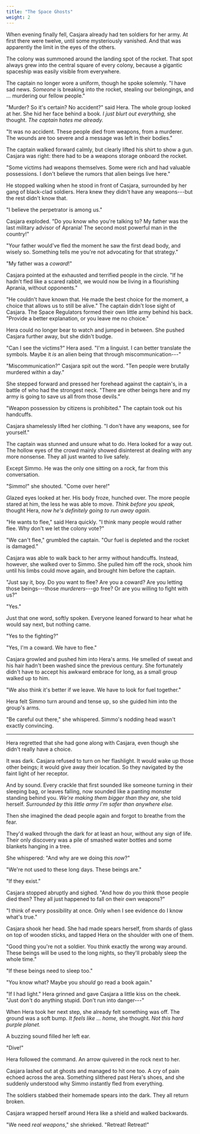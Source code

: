 ```yaml
---
title: "The Space Ghosts"
weight: 2
---
```


When evening finally fell, Casjara already had ten soldiers for her army. At first there were twelve, until some mysteriously vanished. And that was apparently the limit in the eyes of the others.

The colony was summoned around the landing spot of the rocket. That spot always grew into the central square of every colony, because a gigantic spaceship was easily visible from everywhere.

The captain no longer wore a uniform, though he spoke solemnly. "I have sad news. _Someone_ is breaking into the rocket, stealing our belongings, and ... murdering our fellow people."

"Murder? So it's certain? No accident?" said Hera. The whole group looked at her. She hid her face behind a book. _I just blurt out everything,_ she thought. _The captain hates me already._

"It was no accident. These people died from weapons, from a murderer. The wounds are too severe and a message was left in their bodies." 

The captain walked forward calmly, but clearly lifted his shirt to show a gun. Casjara was right: there had to be a weapons storage onboard the rocket.

"Some victims had weapons themselves. Some were rich and had valuable possessions. I don't believe the rumors that alien beings live here."

He stopped walking when he stood in front of Casjara, surrounded by her gang of black-clad soldiers. Hera knew they didn't have any weapons---but the rest didn't know that. 

"I believe the perpetrator is among us."

Casjara exploded. "Do you know who you're talking to? My father was the last military advisor of Aprania! The second most powerful man in the country!"

"Your father would've fled the moment he saw the first dead body, and wisely so. Something tells me you're not advocating for that strategy."

"My father was a _coward_!" 

Casjara pointed at the exhausted and terrified people in the circle. "If he hadn't fled like a scared rabbit, we would now be living in a flourishing Aprania, without opponents."

"He couldn't have known that. He made the best choice for the moment, a choice that allows us to still be alive." The captain didn't lose sight of Casjara. The Space Regulators formed their own little army behind his back. "Provide a better explanation, or you leave me no choice."

Hera could no longer bear to watch and jumped in between. She pushed Casjara further away, but she didn't budge. 

"Can I see the victims?" Hera ased. "I'm a linguist. I can better translate the symbols. Maybe it _is_ an alien being that through miscommunication---"

"Miscommunication?" Casjara spit out the word. "Ten people were brutally murdered within a day."

She stepped forward and pressed her forehead against the captain's, in a battle of who had the strongest neck. "There are other beings here and my army is going to save us all from those devils."

"Weapon possession by citizens is prohibited." The captain took out his handcuffs.

Casjara shamelessly lifted her clothing. "I don't have any weapons, see for yourself."

The captain was stunned and unsure what to do. Hera looked for a way out. The hollow eyes of the crowd mainly showed disinterest at dealing with any more nonsense. They all just wanted to live safely.

Except Simmo. He was the only one sitting on a rock, far from this conversation.

"Simmo!" she shouted. "Come over here!"

Glazed eyes looked at her. His body froze, hunched over. The more people stared at him, the less he was able to move. _Think before you speak,_ thought Hera, _now he's definitely going to run away again._

"He wants to flee," said Hera quickly. "I think many people would rather flee. Why don't we let the colony vote?"

"We can't flee," grumbled the captain. "Our fuel is depleted and the rocket is damaged."

Casjara was able to walk back to her army without handcuffs. Instead, however, she walked over to Simmo. She pulled him off the rock, shook him until his limbs could move again, and brought him before the captain.

"Just say it, boy. Do you want to flee? Are you a coward? Are you letting those beings---those _murderers_---go free? Or are you willing to fight with us?"

"Yes." 

Just that one word, softly spoken. Everyone leaned forward to hear what he would say next, but nothing came.

"Yes to the fighting?"

"Yes, I'm a coward. We have to flee."

Casjara growled and pushed him into Hera's arms. He smelled of sweat and his hair hadn't been washed since the previous century. She fortunately didn't have to accept his awkward embrace for long, as a small group walked up to him.

"We also think it's better if we leave. We have to look for fuel together."

Hera felt Simmo turn around and tense up, so she guided him into the group's arms. 

"Be careful out there," she whispered. Simmo's nodding head wasn't exactly convincing.

___

Hera regretted that she had gone along with Casjara, even though she didn't really have a choice.

It was dark. Casjara refused to turn on her flashlight. It would wake up those other beings; it would give away their location. So they navigated by the faint light of her receptor.

And by sound. Every crackle that first sounded like someone turning in their sleeping bag, or leaves falling, now sounded like a panting monster standing behind you. _We're making them bigger than they are,_ she told herself. _Surrounded by this little army I'm safer than anywhere else._ 

Then she imagined the dead people again and forgot to breathe from the fear.

They'd walked through the dark for at least an hour, without any sign of life. Their only discovery was a pile of smashed water bottles and some blankets hanging in a tree. 

She whispered: "And why are we doing this _now_?"

"We're not used to these long days. These beings are."

"If they exist."

Casjara stopped abruptly and sighed. "And how do _you_ think those people died then? They all just happened to fall on their own weapons?"

"I think of every possibility at once. Only when I see evidence do I know what's true."

Casjara shook her head. She had made spears herself, from shards of glass on top of wooden sticks, and tapped Hera on the shoulder with one of them. 

"Good thing you're not a soldier. You think exactly the wrong way around. These beings will be used to the long nights, so they'll probably sleep the whole time."

"If these beings need to sleep too."

"You know what? Maybe you _should_ go read a book again."

"If I had light." Hera grinned and gave Casjara a little kiss on the cheek. "Just don't do anything stupid. Don't run into danger---"

When Hera took her next step, she already felt something was off. The ground was a soft bump. _It feels like ... home,_ she thought. _Not this hard purple planet._

A buzzing sound filled her left ear.

"Dive!"

Hera followed the command. An arrow quivered in the rock next to her. 

Casjara lashed out at ghosts and managed to hit one too. A cry of pain echoed across the area. Something slithered past Hera's shoes, and she suddenly understood why Simmo instantly fled from everything.

The soldiers stabbed their homemade spears into the dark. They all return broken. 

Casjara wrapped herself around Hera like a shield and walked backwards.

"We need _real weapons_," she shrieked. "Retreat! Retreat!"
